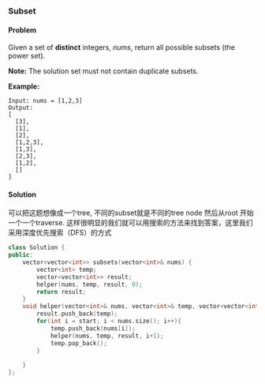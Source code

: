 ### Subset

#### Problem

Given a set of **distinct** integers, *nums*, return all possible subsets (the power set).

**Note:** The solution set must not contain duplicate subsets.

**Example:**

```
Input: nums = [1,2,3]
Output:
[
  [3],
  [1],
  [2],
  [1,2,3],
  [1,3],
  [2,3],
  [1,2],
  []
]
```

#### Solution

可以把这题想像成一个tree, 不同的subset就是不同的tree node 然后从root 开始一个一个traverse. 这样很明显的我们就可以用搜索的方法来找到答案，这里我们采用深度优先搜索（DFS）的方式

```c++
class Solution {
public:
    vector<vector<int>> subsets(vector<int>& nums) {
        vector<int> temp;
        vector<vector<int>> result;
        helper(nums, temp, result, 0);
        return result;
    }
    void helper(vector<int>& nums, vector<int>& temp, vector<vector<int>>& result, int start){
        result.push_back(temp);
        for(int i = start; i < nums.size(); i++){
            temp.push_back(nums[i]);
            helper(nums, temp, result, i+1);
            temp.pop_back();
        }
        
    }
};
```

